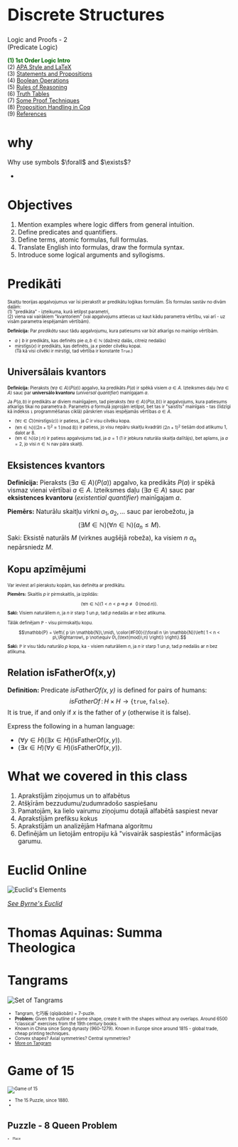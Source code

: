 # &nbsp;

<hgroup>

<h1 style="font-size:28pt">Discrete Structures</h1>

<blue>Logic and Proofs - 2   
(Predicate Logic)</blue>

</hgroup><hgroup style="font-size:90%">

<span style="color:darkgreen">**(1) 1st Order Logic Intro**</span>  
<span>(2) [APA Style and LaTeX](#section-1)</span>  
<span>(3) [Statements and Propositions](#section-2)</span>  
<span>(4) [Boolean Operations](#section-3)</span>  
<span>(5) [Rules of Reasoning](#section-4)</span>  
<span>(6) [Truth Tables](#section-5)</span>  
<span>(7) [Some Proof Techniques](#section-6)</span>  
<span>(8) [Proposition Handling in Coq](#section-7)</span>  
<span>(9) [References](#section-7)</span>

</hgroup>



# <lo-why/> why

<div class="bigWhy">
Why use symbols $\forall$ and $\exists$?
</div>

<div class="smallWhy">

* 

</div>

 
# <lo-summary/> Objectives

1. Mention examples where logic differs from general intuition.
2. Define predicates and quantifiers.
3. Define terms, atomic formulas, full formulas.
4. Translate English into formulas, draw the formula syntax.
5. Introduce some logical arguments and syllogisms.









# <lo-theory/> Predikāti

<div style="font-size:70%">

Skaitļu teorijas apgalvojumus var īsi pierakstīt ar 
predikātu loģikas formulām. Šīs formulas sastāv no divām daļām:   
(1) "predikāta" - izteikuma, kurā ietilpst parametri,  
(2) viena vai vairākiem "kvantoriem" (vai apgalvojums
attiecas uz kaut kādu parametra vērtību, vai arī - uz visām parametra
iespējamām vērtībām).

**Definīcija:** Par <blue>*predikātu*</blue> sauc tādu apgalvojumu, kura patiesums var 
būt atkarīgs no mainīgo vērtībām. 

* $a \mid b$ ir predikāts, kas definēts pie $a,b \in \mathbb{N}$ (dažreiz dalās, citreiz nedalās)
* $\text{mirstīgs}(x)$ ir predikāts, kas definēts, ja $x$ pieder cilvēku kopai.  
(Tā kā visi cilvēki ir mirstīgi, tad vērtība ir konstante `True`.)

</div>


## <lo-theory/> Universālais kvantors

<div style="font-size:70%">

**Definīcija:** 
Pieraksts $(\forall a \in A)(P(a))$ apgalvo, ka predikāts $P(a)$ ir 
spēkā visiem $a \in A$. 
Izteiksmes daļu $(\forall a \in A)$ sauc par 
<blue>**universālo kvantoru**</blue> (*universal quantifier*) 
mainīgajam $a$. 

Ja $P(a,b)$ ir predikāts ar diviem mainīgajiem, tad 
pieraksts $(\forall a \in A)(P(a,b))$ ir apgalvojums, kura 
patiesums atkarīgs tikai no parametra $b$. Parametrs $a$ formulā joprojām 
ietilpst, bet tas ir "saistīts" mainīgais - tas (līdzīgi kā indekss `i` programmēšanas
ciklā) pārskrien visas iespējamās vērtības $a \in A$. 

* $(\forall c \in C)(\text{mirstīgs}(c))$ ir patiess, ja $C$ ir visu cilvēku kopa.
* $(\forall n \in \mathbb{N})\left( (2n+1)^2 \equiv 1\,(\text{mod}\;8) \right)$ ir patiess, 
jo visu nepāru skaitļu kvadrāti $(2n+1)^2$ tiešām dod atlikumu $1$, dalot ar $8$.
* $(\forall n \in \mathbb{N})(a\,\mid\,n)$ ir patiess apgalvojums tad, 
ja $a=1$ ($1$ ir jebkura naturāla skaitļa dalītājs), bet aplams, ja $a=2$,
jo visi $n \in \mathbb{N}$ nav pāra skaitļi.

</div>

## <lo-theory/> Eksistences kvantors

**Definīcija:** 
Pieraksts $(\exists a \in A)(P(a))$ apgalvo, ka predikāts $P(a)$ ir 
spēkā vismaz vienai vērtībai $a \in A$. 
Izteiksmes daļu $(\exists a \in A)$ sauc par 
<blue>**eksistences kvantoru**</blue> (*existential quantifier*) 
mainīgajam $a$.

**Piemērs:** Naturālu skaitļu virkni $a_1,a_2,\ldots$ sauc par ierobežotu, ja
$$(\exists M \in \mathbb{N})(\forall n \in \mathbb{N})(a_n \leq M).$$ 
Saki: Eksistē naturāls $M$ (virknes augšējā robeža), ka visiem $n$ 
$a_n$ nepārsniedz $M$.


## <lo-theory/> Kopu apzīmējumi

<div style="font-size:70%">

Var ieviest arī pierakstu kopām, kas definēta ar predikātu.

**Piemērs:** Skaitlis $p$ ir pirmskaitlis, ja izpildās: 

$$(\forall n \in \mathbb{N})\left( 1 < n < p\,\Rightarrow\, p \not\equiv 0\,(\text{mod}\;n) \right).$$
**Saki:** Visiem naturāliem $n$, ja $n$ ir starp $1$ un $p$, tad $p$ nedalās ar $n$ bez atlikuma.

Tālāk definējam $\mathbb{P}$ - visu pirmskaitļu kopu. 

$$\mathbb{P} = \left\{ p \in \mathbb{N}\,\mid\, \color{#F00}{(\forall n \in \mathbb{N})\left( 1 < n < p\,\Rightarrow\, p \not\equiv 0\,(\text{mod}\;n) \right)} \right\}.$$
**Saki:** $\mathbb{P}$ ir visu tādu naturālo $p$ kopa, ka - 
visiem naturāliem $n$, ja $n$ ir starp $1$ un $p$, tad $p$ nedalās ar $n$ bez atlikuma.

</div>

## <lo-summary/> Relation isFatherOf(x,y)

**Definition:** Predicate $\mathit{isFatherOf(x,y)}$ is defined for pairs of humans:
$$\mathit{isFatherOf}\,:\,H \times H \rightarrow \{ \mathtt{true}, \mathtt{false} \}.$$
It is true, if and only if $x$ is the father of $y$ (otherwise it is false). 

Express the following in a human language:

* $(\forall y \in H)(\exists x \in H)(\text{isFatherOf}(x,y))$.
* $(\exists x \in H)(\forall y \in H)(\text{isFatherOf}(x,y))$.









<!--
https://www.youtube.com/watch?v=U2BtteA0k8o

Everybody Loves My Baby (But My Baby Don't Love Nobody But Me)

foreach x, L(x,MyBaby) /\ foreach y (~ (y = Me) -> ~(L(MyBaby,y))


https://learning.oreilly.com/library/view/logic-as-a/9781118880005/c04.xhtml

-->








# <lo-summary/> What we covered in this class

1. Aprakstījām ziņojumus un to alfabētus
2. Atšķīrām bezzudumu/zudumradošo saspiešanu
3. Pamatojām, ka lielo vairumu ziņojumu dotajā alfabētā saspiest nevar
4. Aprakstījām prefiksu kokus
5. Aprakstījām un analizējām Hafmana algoritmu
6. Definējām un lietojām entropiju kā "visvairāk saspiestās" 
informācijas garumu.




# <lo-yellow/> Euclid Online

![Euclid's Elements](euclid.png)

[*See Byrne's Euclid*](https://www.c82.net/euclid/)


# <lo-yellow/> Thomas Aquinas: Summa Theologica




# <lo-yellow/> Tangrams

<hgroup>

![Set of Tangrams](tangram-set.jpg)

</hgroup>
<hgroup style="font-size:70%">

* Tangram, 七巧板 (qīqiǎobǎn) = 7-puzle. 
* **Problem:** Given the outline of some shape, create it with the shapes without
any overlaps. Around 6500 "classical" exercises from the 19th century books.
* Known in China since Song dynasty (960–1279). 
Known in Europe since around 1815 - global trade, cheap printing techniques. 
* Convex shapes? Axial symmetries? Central symmetries? 
* [More on Tangram](https://en.wikipedia.org/wiki/Tangram)

</hgroup>



# <lo-yellow/> Game of 15

<hgroup style="font-size:70%">

![Game of 15](game-of-15.jpg)

</hgroup>
<hgroup style="font-size:70%">


* The 15 Puzzle, since 1880. 
* 


# <lo-yellow/> Puzzle - 8 Queen Problem

<hgroup style="font-size:70%">

* Place 


</hgroup>





